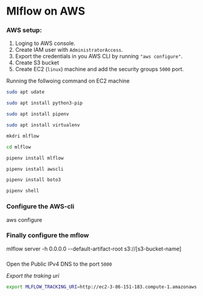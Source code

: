 # Mlflow on AWS


### AWS setup:
1. Loging to AWS console.
2. Create IAM user with `AdministratorAccess`.
3. Export the credentials in you AWS CLI by running `"aws configure"`.
4. Create S3 bucket
5. Create EC2 (`linux`) machine and add the security groups `5000` port.

Running the follwoing command on EC2 machine
```bash
sudo apt udate

sudo apt install python3-pip

sudo apt install pipenv

sudo apt install virtualenv

mkdri mlflow

cd mlflow

pipenv install mlflow

pipenv install awscli

pipenv install boto3

pipenv shell
```

### Configure the AWS-cli
aws configure

### Finally configure the mflow
mlflow server -h 0.0.0.0 --default-artifact-root s3://[s3-bucket-name]

###
Open the Public IPv4 DNS to the port `5000`

_Export the traking uri_
```bash
export MLFLOW_TRACKING_URI=http://ec2-3-86-151-183.compute-1.amazonaws.com:5000/
```
